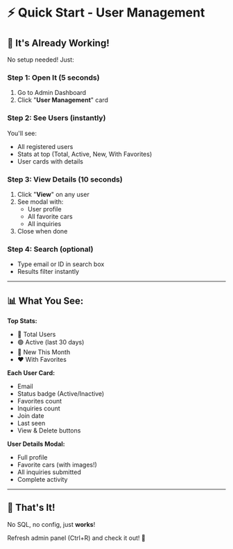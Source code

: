 # ⚡ Quick Start - User Management

## 🎯 It's Already Working!

No setup needed! Just:

### **Step 1: Open It** (5 seconds)
1. Go to Admin Dashboard
2. Click "**User Management**" card

### **Step 2: See Users** (instantly)
You'll see:
- All registered users
- Stats at top (Total, Active, New, With Favorites)
- User cards with details

### **Step 3: View Details** (10 seconds)
1. Click "**View**" on any user
2. See modal with:
   - User profile
   - All favorite cars
   - All inquiries
3. Close when done

### **Step 4: Search** (optional)
- Type email or ID in search box
- Results filter instantly

---

## 📊 What You See:

**Top Stats:**
- 👥 Total Users
- 🟢 Active (last 30 days)
- 📅 New This Month
- ❤️ With Favorites

**Each User Card:**
- Email
- Status badge (Active/Inactive)
- Favorites count
- Inquiries count
- Join date
- Last seen
- View & Delete buttons

**User Details Modal:**
- Full profile
- Favorite cars (with images!)
- All inquiries submitted
- Complete activity

---

## 🎉 That's It!

No SQL, no config, just **works**! 

Refresh admin panel (Ctrl+R) and check it out! 🚀
